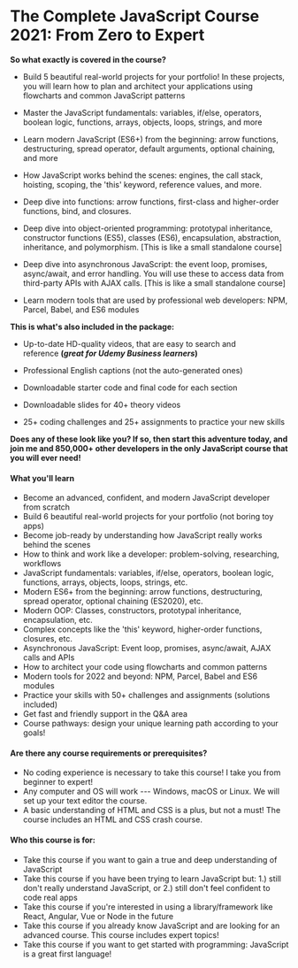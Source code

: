 # The Complete JavaScript Course 2021: From Zero to Expert

**So what exactly is covered in the course?**

- Build 5 beautiful real-world projects for your portfolio! In these projects, you will learn how to plan and architect your applications using flowcharts and common JavaScript patterns

- Master the JavaScript fundamentals: variables, if/else, operators, boolean logic, functions, arrays, objects, loops, strings, and more

- Learn modern JavaScript (ES6+) from the beginning: arrow functions, destructuring, spread operator, default arguments, optional chaining, and more

- How JavaScript works behind the scenes: engines, the call stack, hoisting, scoping, the 'this' keyword, reference values, and more.

- Deep dive into functions: arrow functions, first-class and higher-order functions, bind, and closures.

- Deep dive into object-oriented programming: prototypal inheritance, constructor functions (ES5), classes (ES6), encapsulation, abstraction, inheritance, and polymorphism. [This is like a small standalone course]

- Deep dive into asynchronous JavaScript: the event loop, promises, async/await, and error handling. You will use these to access data from third-party APIs with AJAX calls. [This is like a small standalone course]

- Learn modern tools that are used by professional web developers: NPM, Parcel, Babel, and ES6 modules

**This is what's also included in the package:**

- Up-to-date HD-quality videos, that are easy to search and reference **(_great for Udemy Business learners_)**

- Professional English captions (not the auto-generated ones)

- Downloadable starter code and final code for each section

- Downloadable slides for 40+ theory videos

- 25+ coding challenges and 25+ assignments to practice your new skills

**Does any of these look like you? If so, then start this adventure today, and join me and 850,000+ other developers in the only JavaScript course that you will ever need!**

#### What you'll learn

- Become an advanced, confident, and modern JavaScript developer from scratch
- Build 6 beautiful real-world projects for your portfolio (not boring toy apps)
- Become job-ready by understanding how JavaScript really works behind the scenes
- How to think and work like a developer: problem-solving, researching, workflows
- JavaScript fundamentals: variables, if/else, operators, boolean logic, functions, arrays, objects, loops, strings, etc.
- Modern ES6+ from the beginning: arrow functions, destructuring, spread operator, optional chaining (ES2020), etc.
- Modern OOP: Classes, constructors, prototypal inheritance, encapsulation, etc.
- Complex concepts like the 'this' keyword, higher-order functions, closures, etc.
- Asynchronous JavaScript: Event loop, promises, async/await, AJAX calls and APIs
- How to architect your code using flowcharts and common patterns
- Modern tools for 2022 and beyond: NPM, Parcel, Babel and ES6 modules
- Practice your skills with 50+ challenges and assignments (solutions included)
- Get fast and friendly support in the Q&A area
- Course pathways: design your unique learning path according to your goals!

#### Are there any course requirements or prerequisites?

- No coding experience is necessary to take this course! I take you from beginner to expert!
- Any computer and OS will work --- Windows, macOS or Linux. We will set up your text editor the course.
- A basic understanding of HTML and CSS is a plus, but not a must! The course includes an HTML and CSS crash course.

#### Who this course is for:

- Take this course if you want to gain a true and deep understanding of JavaScript
- Take this course if you have been trying to learn JavaScript but: 1.) still don't really understand JavaScript, or 2.) still don't feel confident to code real apps
- Take this course if you're interested in using a library/framework like React, Angular, Vue or Node in the future
- Take this course if you already know JavaScript and are looking for an advanced course. This course includes expert topics!
- Take this course if you want to get started with programming: JavaScript is a great first language!
